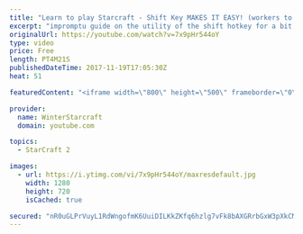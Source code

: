 ```yaml
---
title: "Learn to play Starcraft - Shift Key MAKES IT EASY! (workers to gas, waypoints, ctrl grps, moving)"
excerpt: "impromptu guide on the utility of the shift hotkey for a bit of everything"
originalUrl: https://youtube.com/watch?v=7x9pHr544oY
type: video
price: Free
length: PT4M21S
publishedDateTime: 2017-11-19T17:05:30Z
heat: 51

featuredContent: "<iframe width=\"800\" height=\"500\" frameborder=\"0\" src=\"https://www.youtube.com/embed/7x9pHr544oY\" allow=\"accelerometer; autoplay; encrypted-media; gyroscope; picture-in-picture\" allowfullscreen></iframe>"

provider:
  name: WinterStarcraft
  domain: youtube.com

topics:
  - StarCraft 2

images:
  - url: https://i.ytimg.com/vi/7x9pHr544oY/maxresdefault.jpg
    width: 1280
    height: 720
    isCached: true

secured: "nR0uGLPrVuyL1RdWngofmK6UuiDILKkZKfq6hzlg7vFk8bAXGRrbGxW3pXkCMUfd+mhB2e5iTvgksjFqir3P9RP9lz83tfMtR7g59Lk4A7etI9Lb+rQ3dgGw6+ymw4gIqqft9svIO6UrMnjb+bFdAd/NiRQ02V0rLGs+K7fMm2yoFKQ6UqMMuVDdEHZuPPiNa5E9pSgeXEUZwsfhY5RCsKeWZCBru1mrnsDzO0YqUifCx1+hmqeOWQfMTYe/42T3D+Mi/VQmFNNm4qhE79P1oKFCAnr2ud7qqoW/00sH2/o48ZMdskKFRnX5BYL85dyBzfdKU3iyGg0PD2Ib2qpl7nwA0VIc/K4udJlytCCrBDvTuG4Jys5jMlAKmD0/H/uBAzWw+i+xdNlp58065jIPpEZIRDaHZ7Y+GQs9w1rtAuk=;8QLe39GViCkvPdBSsx4I+w=="
---
```


